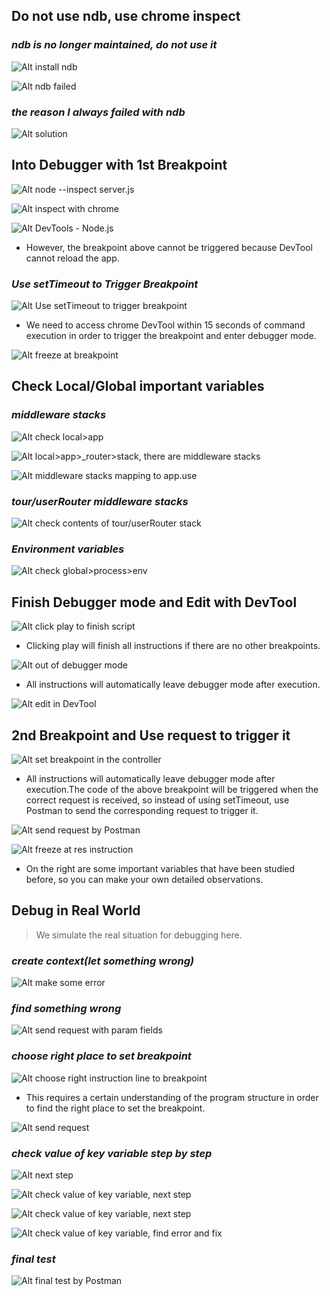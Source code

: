 ## **Do not use ndb, use chrome inspect**

### _ndb is no longer maintained, do not use it_

![Alt install ndb](pic/01.jpg)

![Alt ndb failed](pic/02.jpg)

### _the reason I always failed with ndb_

![Alt solution](pic/03.jpg)

## **Into Debugger with 1st Breakpoint**

![Alt node --inspect server.js](pic/04.jpg)

![Alt inspect with chrome](pic/30.jpg)

![Alt DevTools - Node.js](pic/06.jpg)

- However, the breakpoint above cannot be triggered because DevTool cannot reload the app.

### _Use setTimeout to Trigger Breakpoint_

![Alt Use setTimeout to trigger breakpoint](pic/07.jpg)

- We need to access chrome DevTool within 15 seconds of command execution in order to trigger the breakpoint and enter debugger mode.

![Alt freeze at breakpoint](pic/09.jpg)

## **Check Local/Global important variables**

### _middleware stacks_

![Alt check local>app](pic/10.jpg)

![Alt local>app>_router>stack, there are middleware stacks](pic/11.jpg)

![Alt middleware stacks mapping to app.use](pic/12.jpg)

### _tour/userRouter middleware stacks_

![Alt check contents of tour/userRouter stack](pic/13.jpg)

### _Environment variables_

![Alt check global>process>env](pic/14.jpg)

## **Finish Debugger mode and Edit with DevTool**

![Alt click play to finish script](pic/15.jpg)

- Clicking play will finish all instructions if there are no other breakpoints.

![Alt out of debugger mode](pic/16.jpg)

- All instructions will automatically leave debugger mode after execution.

![Alt edit in DevTool](pic/17.jpg)

## **2nd Breakpoint and Use request to trigger it**

![Alt set breakpoint in the controller](pic/18.jpg)

- All instructions will automatically leave debugger mode after execution.The code of the above breakpoint will be triggered when the correct request is received, so instead of using setTimeout, use Postman to send the corresponding request to trigger it.

![Alt send request by Postman](pic/19.jpg)

![Alt freeze at res instruction](pic/20.jpg)

- On the right are some important variables that have been studied before, so you can make your own detailed observations.

## **Debug in Real World**

> We simulate the real situation for debugging here.

### _create context(let something wrong)_

![Alt make some error](pic/21.jpg)

### _find something wrong_

![Alt send request with param fields](pic/22.jpg)

### _choose right place to set breakpoint_

![Alt choose right instruction line to breakpoint](pic/23.jpg)

- This requires a certain understanding of the program structure in order to find the right place to set the breakpoint.

![Alt send request](pic/24.jpg)

### _check value of key variable step by step_

![Alt next step](pic/25.jpg)

![Alt check value of key variable, next step](pic/26.jpg)

![Alt check value of key variable, next step](pic/27.jpg)

![Alt check value of key variable, find error and fix](pic/28.jpg)

### _final test_

![Alt final test by Postman](pic/29.jpg)
